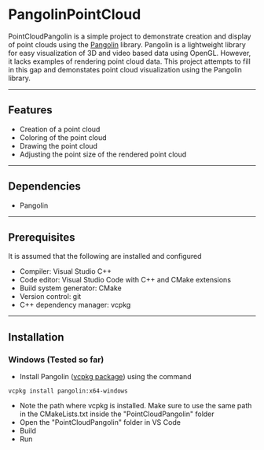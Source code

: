 # PangolinPointCloud
PointCloudPangolin is a simple project to demonstrate creation and display of point clouds using the [Pangolin](https://github.com/stevenlovegrove/Pangolin) library. 
Pangolin is a lightweight library for easy visualization of 3D and video based data using OpenGL.
However, it lacks examples of rendering point cloud data.
This project attempts to fill in this gap and demonstates point cloud visualization using the Pangolin library.

---
## Features
- Creation of a point cloud
- Coloring of the point cloud
- Drawing the point cloud
- Adjusting the point size of the rendered point cloud

---
## Dependencies
- Pangolin

---
## Prerequisites
It is assumed that the following are installed and configured
- Compiler: Visual Studio C++
- Code editor: Visual Studio Code with C++ and CMake extensions
- Build system generator: CMake
- Version control: git 
- C++ dependency manager: vcpkg

---
## Installation
### Windows (Tested so far)
- Install Pangolin ([vcpkg package](https://vcpkg.io/en/packages.html)) using the command
```
vcpkg install pangolin:x64-windows
```
- Note the path where vcpkg is installed. Make sure to use the same path in the CMakeLists.txt inside the "PointCloudPangolin" folder
- Open the "PointCloudPangolin" folder in VS Code
- Build
- Run

